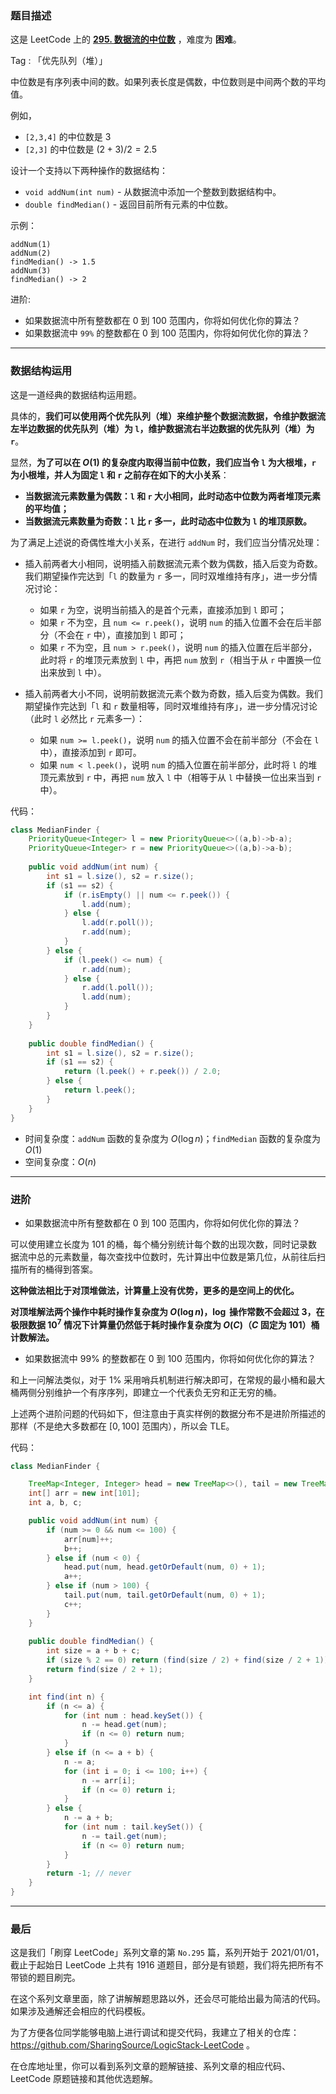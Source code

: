 ### 题目描述

这是 LeetCode 上的 **[295. 数据流的中位数](https://leetcode-cn.com/problems/find-median-from-data-stream/solution/gong-shui-san-xie-jing-dian-shu-ju-jie-g-pqy8/)** ，难度为 **困难**。

Tag : 「优先队列（堆）」



中位数是有序列表中间的数。如果列表长度是偶数，中位数则是中间两个数的平均值。

例如，

* `[2,3,4]` 的中位数是 $3$
* `[2,3]` 的中位数是 $(2 + 3) / 2 = 2.5$

设计一个支持以下两种操作的数据结构：
* `void addNum(int num)` - 从数据流中添加一个整数到数据结构中。
* `double findMedian()` - 返回目前所有元素的中位数。

示例：
```
addNum(1)
addNum(2)
findMedian() -> 1.5
addNum(3) 
findMedian() -> 2
```

进阶:
* 如果数据流中所有整数都在 $0$ 到 $100$ 范围内，你将如何优化你的算法？
* 如果数据流中 `99%` 的整数都在 $0$ 到 $100$ 范围内，你将如何优化你的算法？

---

### 数据结构运用

这是一道经典的数据结构运用题。

具体的，**我们可以使用两个优先队列（堆）来维护整个数据流数据，令维护数据流左半边数据的优先队列（堆）为 `l`，维护数据流右半边数据的优先队列（堆）为 `r`**。

显然，**为了可以在 $O(1)$ 的复杂度内取得当前中位数，我们应当令 `l` 为大根堆，`r` 为小根堆，并人为固定 `l` 和 `r` 之前存在如下的大小关系**：

* **当数据流元素数量为偶数：`l` 和 `r` 大小相同，此时动态中位数为两者堆顶元素的平均值；**
* **当数据流元素数量为奇数：`l` 比 `r` 多一，此时动态中位数为 `l` 的堆顶原数。**

为了满足上述说的奇偶性堆大小关系，在进行 `addNum` 时，我们应当分情况处理：

* 插入前两者大小相同，说明插入前数据流元素个数为偶数，插入后变为奇数。我们期望操作完达到「`l` 的数量为 `r` 多一，同时双堆维持有序」，进一步分情况讨论：
    * 如果 `r` 为空，说明当前插入的是首个元素，直接添加到 `l` 即可；
    * 如果 `r` 不为空，且 `num <= r.peek()`，说明 `num` 的插入位置不会在后半部分（不会在 `r` 中），直接加到 `l` 即可；
    * 如果 `r` 不为空，且 `num > r.peek()`，说明 `num` 的插入位置在后半部分，此时将 `r` 的堆顶元素放到 `l` 中，再把 `num` 放到 `r`（相当于从 `r` 中置换一位出来放到 `l` 中）。

* 插入前两者大小不同，说明前数据流元素个数为奇数，插入后变为偶数。我们期望操作完达到「`l` 和 `r` 数量相等，同时双堆维持有序」，进一步分情况讨论（此时 `l` 必然比 `r` 元素多一）：
    * 如果 `num >= l.peek()`，说明 `num` 的插入位置不会在前半部分（不会在 `l` 中），直接添加到 `r` 即可。
    * 如果 `num < l.peek()`，说明 `num` 的插入位置在前半部分，此时将 `l` 的堆顶元素放到 `r` 中，再把 `num` 放入 `l` 中（相等于从 `l` 中替换一位出来当到 `r` 中）。
    

代码：
```Java
class MedianFinder {
    PriorityQueue<Integer> l = new PriorityQueue<>((a,b)->b-a);
    PriorityQueue<Integer> r = new PriorityQueue<>((a,b)->a-b);
    
    public void addNum(int num) {
        int s1 = l.size(), s2 = r.size();
        if (s1 == s2) {
            if (r.isEmpty() || num <= r.peek()) {
                l.add(num);
            } else {
                l.add(r.poll());
                r.add(num);
            }
        } else {
            if (l.peek() <= num) {
                r.add(num);
            } else {
                r.add(l.poll());
                l.add(num);
            }
        }
    }
    
    public double findMedian() {
        int s1 = l.size(), s2 = r.size();
        if (s1 == s2) {
            return (l.peek() + r.peek()) / 2.0;
        } else {
            return l.peek();
        }
    }
}
```
* 时间复杂度：`addNum` 函数的复杂度为 $O(\log{n})$；`findMedian` 函数的复杂度为 $O(1)$
* 空间复杂度：$O(n)$

---

### 进阶

* 如果数据流中所有整数都在 0 到 100 范围内，你将如何优化你的算法？

可以使用建立长度为 $101$ 的桶，每个桶分别统计每个数的出现次数，同时记录数据流中总的元素数量，每次查找中位数时，先计算出中位数是第几位，从前往后扫描所有的桶得到答案。

**这种做法相比于对顶堆做法，计算量上没有优势，更多的是空间上的优化。**

**对顶堆解法两个操作中耗时操作复杂度为 $O(\log{n})$，$\log$ 操作常数不会超过 $3$，在极限数据 $10^7$ 情况下计算量仍然低于耗时操作复杂度为 $O(C)$（$C$ 固定为 $101$）桶计数解法。**

* 如果数据流中 99% 的整数都在 0 到 100 范围内，你将如何优化你的算法？

和上一问解法类似，对于 $1$% 采用哨兵机制进行解决即可，在常规的最小桶和最大桶两侧分别维护一个有序序列，即建立一个代表负无穷和正无穷的桶。

上述两个进阶问题的代码如下，但注意由于真实样例的数据分布不是进阶所描述的那样（不是绝大多数都在 $[0,100]$ 范围内），所以会 TLE。

代码：
```Java
class MedianFinder {

    TreeMap<Integer, Integer> head = new TreeMap<>(), tail = new TreeMap<>();
    int[] arr = new int[101];
    int a, b, c;

    public void addNum(int num) {
        if (num >= 0 && num <= 100) {
            arr[num]++;
            b++;
        } else if (num < 0) {
            head.put(num, head.getOrDefault(num, 0) + 1);
            a++;
        } else if (num > 100) {
            tail.put(num, tail.getOrDefault(num, 0) + 1);
            c++;
        }
    }
    
    public double findMedian() {
        int size = a + b + c;
        if (size % 2 == 0) return (find(size / 2) + find(size / 2 + 1)) / 2.0;
        return find(size / 2 + 1);
    }

    int find(int n) {
        if (n <= a) {
            for (int num : head.keySet()) {
                n -= head.get(num);
                if (n <= 0) return num; 
            }
        } else if (n <= a + b) {
            n -= a;
            for (int i = 0; i <= 100; i++) {
                n -= arr[i];
                if (n <= 0) return i;
            }
        } else {
            n -= a + b;
            for (int num : tail.keySet()) {
                n -= tail.get(num);
                if (n <= 0) return num;
            }
        }
        return -1; // never
    }
}
```

---

### 最后

这是我们「刷穿 LeetCode」系列文章的第 `No.295` 篇，系列开始于 2021/01/01，截止于起始日 LeetCode 上共有 1916 道题目，部分是有锁题，我们将先把所有不带锁的题目刷完。

在这个系列文章里面，除了讲解解题思路以外，还会尽可能给出最为简洁的代码。如果涉及通解还会相应的代码模板。

为了方便各位同学能够电脑上进行调试和提交代码，我建立了相关的仓库：https://github.com/SharingSource/LogicStack-LeetCode 。

在仓库地址里，你可以看到系列文章的题解链接、系列文章的相应代码、LeetCode 原题链接和其他优选题解。

